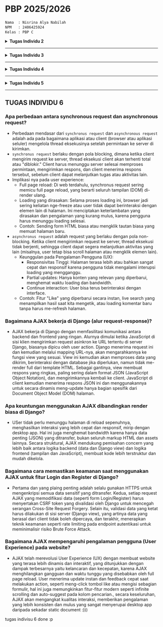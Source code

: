 # PBP 2025/2026

```
Nama  : Nisrina Alya Nabilah
NPM   : 2406425924
Kelas : PBP C
```
<details>
<summary><b>Tugas Individu 2</b></summary>

## TUGAS INDIVIDU 2

Tautan menuju aplikasi PWS yang sudah di deploy : https://nisrina-alya-xoccerverse.pbp.cs.ui.ac.id/
Tautan menuju github : https://github.com/alyaanaazz/xoccer-verse

### 1. Menjelaskan bagaimana mengimplementasikan **checklist secara step-by-step**
- Saya memulai proyek ini dengan membuat folder terlebih dahulu melalu terminal / command prompt kemudian menginisiasi direktori yang buat ke repository kosong dengan command:
    ```
    C:\Users\nisri>D:
    D:\>cd "FASILKOM UI"
    D:\FASILKOM UI>mkdir xoccer-verse
    D:\FASILKOM UI>cd xoccer-verse
    D:\FASILKOM UI\xoccer-verse> git init\
    ```

- Setelah membuat direktori baru, saya mengaktifkan Virtual Environment (env) untuk mengisolasi package serta dependencies dari aplikasi agar tidak bertabrakan dengan versi lain yang ada pada device saya dengan command:
    ```
    env\Scripts\activate
    ```

- Setelah mengaktifkan environment, di dalam direktori `xoccer-verse` saya membuat file `requirements.txt` dan menambahkan beberapa dependencies yang dipisahkan di masing-masing line. kemudian saya melakukan instalasi terhadap dependencies yang ada di berkas `requirements.txt` dengan command:
    ```
    pip install -r requirements.txt
    ```

- Setelahnya, saya membuat proyek django untuk project saya yang bernama `xoccer_verse` dengan command:
    ```
    django-admin startproject xoccer_verse .
    ```

Setelah membuat proyek Django dengan command tersebut, Django akan membuat struktur direktori dengan folder utama `xoccer_verse` berisi file `settings.py`, `urls.py`, dan lain-lain, serta file `manage.py` di luar folder tersebut.

- Selanjutnya, saya perlu memisahkan fitur ke dalam modul, karena itu, saya membuat apo bernama `main` dengan command:
    ```
    python manage.py startapp main
    ```
setelah itu, folder baru bernama `main` terbentuk dengan struktur `models.py`, `views.py`, `tests.py`, dan `apps.py`.

- Selanjutnya, supaya app `main` dapat dikenali oleh project, saya menambahkan `main` pada variable `INSTALLED_APPS` di file `xoccer_verse/settings.py`:
    ```
    INSTALLED_APPS = [
        ...,
        'main',
    ]
    ```

- Pada `main/models.py`, saya membuat model `Item` dengan atribut berikut:
    ``` 
    class Item(models.Model):
        name = models.CharField(max_length=100)
        price = models.IntegerField()
        description = models.TextField()
        thumbnail = models.URLField(blank=True, null=True)
        category = models.CharField(max_length=20, choices=CATEGORY_CHOICES, default='update')
        is_featured = models.BooleanField(default=False)
        stock = models.IntegerField()
        brand = models.TextField()
        rating = models.FloatField(default=0.0)

        def __str__(self):
            return self.name
    ```
model ini merepresentasikan barang yang dijual di app saya.

- Melakukan migrasi database supaya struktur database sesuai dengan model yang sudah dibuat dengan command:
    ```
    python manage.py makemigrations
    python manage.py migrate
    ```

- Menambahkan URL routing, dengan membuat file `urls.py` di direktori `main` untuk mapping views nya dengan melakukan:
    ```
    from django.contrib import admin
    from django.urls import path
    from django.urls import path, include

    urlpatterns = [
        path('admin/', admin.site.urls),
        path('', include('main.urls')),
    ]
    ```

- Untuk melakukan test sementara untuk memastikan apakah app nya works, saya menjalankan 
    ```
    python manage.py runserver
    ```

- selanjutnya, setelah memastikan app saya berjalan lancar, saya membuat file `.gitignore` dan mulai menginisialisasikan ke `Github` supaya file file confidential (seperti env, etc.) tidak ikut ter-push di github saya, lalu melakukan inisialisasi repository ke Github.

- setelah itu, berpedoman dari tutorial 1, saya mengimplemntasikan template dasar dengan membuat direktori templates yang berada di dalam direktori main.

- setelahnya, saya membuat dan mengisi berkas `main.html` sesuai dengan instruksi di dokumen Tugas 2 yang berisi nama apps, serta data diri saya yang meliputi nama, npm, dan kelas PBP saya.

- Selanjutnya saya menambahkan konfigurasi untuk `memulai deployment ke PWS`.

- setelah berhasil melalui proses deployment di PWS, situs web saya untuk Tugas 2 ini sudah siap dikumpulkan melalui tautan berikut : https://nisrina-alya-xoccerverse.pbp.cs.ui.ac.id/

- Hampir lupa bikin unit test :p, jadi saya melanjutkan bikin Unit Testing untuk menguji halaman utama, menguji jika client mengakses url yang tidak ada maka Django akan mengeluarkan kode `404 (Not Found)`, menguji pembuatan objek item baru dengan atribut tertentu, menguji nilai default dari model Item, menguji fungsionalitas method `increment_views()`, serta menguji properti `is_hot_sale()` dengan 21 views dianggap hot sale.

### 2. Bagan yang berisi request client ke web aplikasi berbasis Django beserta responnya dan penjelasan kaitan antara urls.py, views.py, models.py, dan berkas html
![Bagan](readme_images/image.png)
[Link : https://www.canva.com/design/DAGyAFXXlsM/lKLV6CJ1YqI_PCwj1RIv4Q/edit?utm_content=DAGyAFXXlsM&utm_campaign=designshare&utm_medium=link2&utm_source=sharebutton]
- Setiap request yang masuk akan diproses oleh urls.py dan akan diteruskan ke `views.py` yang sesuai. Jika request berhubungan dengan data, maka `views.py` akan melakukan query ke `models.py` dan `database`. Hasil query akan dikembalikan lagi ke views.py. Setelah itu, hasil yang sudah diperoleh akan dikembalikan lagi ke client dalam bentuk `HTML` sebagai response.

### 3. Peran settings.py dalam proyek Django
[Referensi Jawaban Nomor 3: https://www.colabcodes.com/post/a-complete-guide-to-settings-py-in-django-configuration-for-your-python-web-project]

- berkas `settings.py` di dalam proyek Django bukan hanya configuration file biasa, namun, `settings.py` memiliki peran yang sangat penting untuk proyek Django, beberapa alasannya adalah:
    - Mengontrol Database Configuration, seperti Database engine(e.g MySQL, SQLite, etc.), detail connection seperti user, password, host, dan port yang dalam kasus pbp, para mahasiswa PBP mendapat akses detail connection dari credential yang diterima dari ITF FASILKOM UI, `settings.py` juga mengatur configurations lebih lanjut lainnya.
    - Mengatur `Installed Applications` dan `Middleware`, yang dapat di lihat pada `INSTALLED_APPS` list di `settings.py` di proyek Django dimana Django atau pihak ketiga berperan aktif di proyek Django saat ini.
    - Menyimpan data sensitif keamanan, yang dimana Django akan memerlukan `SECRET_KEY` yang merupakan string penting yang digunakan untuk pengamanan cryptography terhadap keamanan proyek
    - Mengatur behavior proyek di environment yang berbeda dengan beberapa configurations yang berbeda misal DEBUG, etc.

### 4. Cara kerja migrasi database di Django
[Referensi jawaban nomor 4: Django Documentations (https://docs.djangoproject.com/id/5.2//topics/migrations/)]

- Setelah saya melakukan perubahan pada model, misalnya menambahkan atau menghapus model lama, saya akan menjalankan perintah berikut untuk membuat migrasi:
    ```python manage.py makemigrations```
Contoh output:
    ```
    Migrations for 'main':
    main\migrations\0001_initial.py
        + Create model Products
    ```
Pada tahap ini, Django akan memindai model saya, kemudian membandingkan dengan versi yang tersimpan pada berkas migrasi sebelumnya, lalu membuat berkas migrasi baru. Hal yang harus dipastikan ketika membuat migrasi adalah selalu membaca hasil outputnya untuk memastikan perubahan yang terdeteksi sesuai dengan yang diharapkan. Setelah file migrasi berhasil dibuat, jalankan perintah berikut untuk menerapkan migrasi ke database:
    ```
    python manage.py migrate
    ```

Contoh keluaran:
    ```
    Operations to perform:
    Apply all migrations: admin, auth, contenttypes, main, sessions
    Running migrations:
    Applying main.0001_initial... OK
    ```

Jika migrasi sudah diterapkan dengan baik, commit perubahan model dan berkas migrasi tersebut ke dalam sistem kontrol (github atau pws) dalam satu commit. Dengan begitu, jika ada developer lain (atau server production) yang menarik code tersebut akan langsung mendapatkan model yang telah diperbarui beserta migrasinya.

### 5. Pendapat pribadi terkait alasan framework Django yang dijadikan permulaan pembelajaran pengembangan perangkat lunak dari semua framework yang ada
- Menurut saya, Django dijadikan permulaan dalam pembelajaran pengembangan perangkat lunak karena framework ini lengkap (batteries included) dan terstruktur, sehingga mahasiswa bisa langsung fokus mempelajari konsep inti seperti arsitektur MVT, manajemen database dengan ORM, serta best practice dalam pemisahan logika bisnis, data, dan tampilan tanpa harus repot dengan mengintegrasikan banyak library. Django juga menyediakan fitur keamanan bawaan, dokumentasi yang sangat lengkap, serta komunitas yang besar sehingga memudahkan pemula seperti mahasiswa yang baru memulai journey nya di dunia pengembangan perangkat lunak untuk mencari referensi dan solusi. Selain itu, dengan Django mahasiswa dapat membangun framework web end-to-end mulai dari model, backend, hingga interface sederhana, menjadikannya sarana belajar yang relevan di industri karena banyak digunakan untuk aplikasi berskala besar yang membutuhkan keamanan, kecepatan pengembangan, dan skalabilitas.

### 6. Feedback umtuk asisten dosen tutorial 1 yang sudah saya kerjakan sebelumnya.
- Thank you so much buat Kak Farrell yang selalu ngecek update-an tutorial dari asdosannya walaupun online😭 Dan untuk Tugas 2 ini, shout out juga buat Kak Farrell, karena fast-respond dan sabar banget jawabin nya. Big thanks dan respeecttt kaakk, semoga sehat selalu.
</details>

---

<details>
<summary><b>Tugas Individu 3</b></summary>

## TUGAS INDIVIDU 3

### 1. Mengapa kita memerlukan data delivery dalam pengimplementasian sebuah platform?
- Data delivery diperlukan dalam mengimplementasikan sebuah platform karena data delivery memungkinkan developer untuk mengirim data dari server ke client dengan cepat dan efisien. Data delivery juga digunakna ketika kita perlu mengirimkan data dalam berbagai format seperti XML, JSON, dan format data lainnya. Data delivery juga membuat aplikasi web menjadi lebih responsif dan interaktif, karena data dapat diambil dan ditampilkan secara real-time.
Data delivery juga memungkinkan developer untuk mengirim data ke berbagai perangkat seperti desktop, mobile, dan tablet. Dengan menggunakan data delivery, developer nya bisa membuat aplikasi web yang responsif dan dapat diakses dari berbagai perangkat. Selain itu, dengan menggunakan data delivery, developers dapat membuat aplikasi web yang scalable dan dapat diakses dari berbagai lokasi.

### 2. Pendapat pribadi mengenai yang lebih baik antara XML dan JSON? Mengapa JSON lebih populer dibandingkan XML?
[Referensi jawaban nomor 2: 
"https://www.domainesia.com/berita/perbedaan-json-dan-xml/", 
"https://www.mamika.id/remaja-pendidikan/json-dan-xml-format-data-umum-mana-yang-lebih-unggul-36099"]

Menurut saya, JSON <b>lebih baik</b> daripada XML, karena beberapa alasan yaitu:
- JSON memiliki sintaks yang lebih sederhana dan ringkas dibandingkan XML. Bentuknya mudah dibaca dan ditulis manusia namun juga mudah untuk diparsing oleh mesin, hal ini membuat JSON menjadi format yang efisien untuk transfer data.
- Ukuran file JSON cenderung lebih kecil daripada XML, sehingga dapat mempercepat proses transfer data.
- JSON lebih flexible dalam menangani beberapa jenis data, mulai dari string, integer, boolean, hingga array dan object.
- Banyak teknologi modern dan API web mendukung JSON secara native. Hal ini membuatnya menjadi pilihan yang lebih mudah untuk diintegrasikan dalam berbagai platform dan bahasa pemrograman. Salah satunya, JSON sudah secara alami terintegrasi dengan JavaScript, sehingga menjadikannya pilihan yang sangat baik untuk pengembangan web.


### 3. Fungsi dari method is_valid() pada form Django dan mengapa kita membutuhkan method tersebut?
- Method `is_valid()` pada form Django adalah fungsi yang digunakan untuk melakukan validasi data yang dikirimkan pengguna melalui form. Fungsi ini memeriksa apakah data yang masuk sesuai dengan kriteria yang telah ditentukan dalam definisi form, seperti tipe data, lalu apakah field tersebut wajib diisi atau tidak (required fields), dan batasan - batasan lain yang kita (developer) tetapkan dalam validasi. `is_valid()` sangat penting karena ia memastikan bahwa data yang masuk ke dalam sistem aman dan dapat diproses tanpa menimbulkan error.

### 4. Mengapa kita membutuhkan csrf_token saat membuat form di Django? Apa yang dapat terjadi jika kita tidak menambahkan csrf_token pada form Django? Bagaimana hal tersebut dapat dimanfaatkan oleh penyerang?
- Kita membutuhkan csrf_token saat membuat form di Django untuk mencegah serangan `Cross-Site Request Forgery (CSRF)`, di mana penyerang bisa memanipulasi pengguna yang sah untuk melakukan aksi tidak diinginkan di aplikasi web saat pengguna tersebut masih terautentikasi. Jika `csrf_token` tidak ditambahkan pada form Django, aplikasi menjadi rentan terhadap serangan tersebut. Penyerang dapat membuat permintaan berbahaya, seperti mengubah kata sandi atau mengirim email palsu, yang tampak berasal dari pengguna yang sah, karena aplikasi kita tidak dapat memverifikasi bahwa permintaan tersebut benar-benar berasal dari pengguna tersebut.

### 5. Bagaimana cara kamu mengimplementasikan checklist di atas secara step-by-step (bukan hanya sekadar mengikuti tutorial).
- ... melanjutkan dari `Tugas Individu 2`
- membuat skeleton yang berfungsi sebagai kerangka views dari situs web nantinya, dengan cara:
    - Membuat direktori `templates` pada root folder dan membuat file html baru bernama `base.html` yang nantinya akan di extend oleh template turunan, sehingga tinggal mengganti template tags sesuai kebutuhan di templates turunannya.
    - Menambahkan `base.html` ke `xoccer_verse/settings.py` di variable `TEMPLATES` supaya `base.html` teridentifikasi sebagai file template.
    - Pada direktori `main`, saya membuat file baru bernama `forms.py` untuk membuat stuktur form yang dapat menerima data product terbaru dengan:
        ```
        from django.forms import ModelForm
        from main.models import Product

        class ProductForm(ModelForm):
            class Meta:
                model = Product
                fields = ["name", "price", "category", "thumbnail", "is_featured", "stock", "brand", "rating"]
        ```
    - Menambahkan import pada `main/views.py` juga meng-update beberapa function yaitu:
        ```
        ...
        from main.forms import ProductForm
        from main.models import Product

        def show_main(request):
            context = {
                ...
                'product_list' : product_list
            }

        def create_product(request):
            ...

        def show_product(request, id):
            ...
        ```
    - Meng-import function function dan menambahkan path URL yang sudah dibuat di `main/vews.py` ke dalam variable `urlpatterns`:
        ```
            ...
            from main.views import show_main, create_product, show_product, show_xml, show_json, show_xml_by_id, show_json_by_id

            ...

            urlpatterns = [
                ...
                path('create-product/', create_product, name='create_product'),
                path('product/<str:id>/', show_product, name='show_product'),
                path('xml/', show_xml, name='show_xml'),
                path('json/', show_json, name='show_json'),
                path('xml/<str:product_id>/', show_xml_by_id, name='show_xml_by_id'),
                path('json/<str:product_id>/', show_json_by_id, name='show_json_by_id'),
            ]
        ```
    - Menambahkan button `+ Add` yang akan rediret ke halaman form:
        ```
            {% if not news_list %}
            <p>Belum ada data berita pada football news.</p>
            {% else %}

            {% for news in news_list %}
            <div>
            <h2><a href="{% url 'main:show_news' news.id %}">{{ news.title }}</a></h2>

            <p><b>{{ news.get_category_display }}</b>{% if news.is_featured %} | 
                <b>Featured</b>{% endif %}{% if news.is_news_hot %} | 
                <b>Hot</b>{% endif %} | <i>{{ news.created_at|date:"d M Y H:i" }}</i> 
                | Views: {{ news.news_views }}</p>

            {% if news.thumbnail %}
            <img src="{{ news.thumbnail }}" alt="thumbnail" width="150" height="100">
            <br />
            {% endif %}

            <p>{{ news.content|truncatewords:25 }}...</p>

            <p><a href="{% url 'main:show_news' news.id %}"><button>Read More</button></a></p>
            </div>

            <hr>
            {% endfor %}

            {% endif %}
        ```
    - Membuat dua berkas HTML baru pada direktori `main/templates` untuk halaman form input dan detail produk.
        1. `create_product.html` : yang berisi `{% csrf_token %}` yg merupakan token yang berfungsi sebagai security dan juga `{{ form.as_table }}` yg merupakan template tag yang digunakan untuk menampilkan fields form yang sudah dibuat pada forms.py sebagai table. ada insight dari temen (Raida, PBP C, makasih raida) kalo harga nya harus di validasi :p, jadi saya menambahkan code berikut di `templates/create_product.html` untuk mem-validasi harga yang diinput bukan negative number:
            ```
            <script>
            const priceInput = document.getElementById('id_price');

            if (priceInput) {
                priceInput.addEventListener('input', function() {
                if (this.value < 0) {
                    this.setCustomValidity('Harga produk tidak boleh negatif.');
                } else {
                    this.setCustomValidity('');
                }
                });
            }
            </script>
            ```
        - jika user menginput negative numbers, forms akan otomatis mengeluarkan info seperti ini:
        ![alt text](readme_images/image-1.png)

        2. `product_detail.html` : Mengeluarkan tampilan ketika client memencet button `Detail`. 
    
    - Menambahkan URL deployment PWS ke `CSRF_TRUSTED_ORIGINS` di `settings.py`
        ```
        ...
        ALLOWED_HOSTS [...]

        CSRF_TRUSTED_ORIGINS = [
            "https://nisrina-alya-xoccerverse.pbp.cs.ui.ac.id/"
        ]
        ```

    - Mengembalikan data dalam bentuk `XML` menggunakan `HttpsResponse` dan `Serializers` juga dalam bentuk `JSON` dengan menambahkan `return function` dengan function:
        ```
        def show_xml(request):
            ...

        def show_json(request):
            ...
        ```

    - Mengembalikan Data berdasarkan ID dalam bentuk XML dan JSON dengan  function:
        ```
        def show_xml_by_id(request, product_id):
            ...
            
        def show_json_by_id(request, product_id):
            ...
        ```
    
    - Test `Request` dan `Response` melalui `Postman` (hasil dari `Postman` dilampirkan di akhir)

### 6.  Apakah ada feedback untuk asdos di tutorial 2 yang sudah kalian kerjakan?
Aman kak, makasih banyak 🙏🙏

## Hasil akses URL pada Postman
1. Hasil akses URL XML `(http://127.0.0.1:8000/xml)` pada postman:
![xml](readme_images/xml.jpg)

2. Hasil akses URL JSON `(http://127.0.0.1:8000/json)` pada postman:
![json](readme_images/json.jpg)

3. Hasil akses URL XML by ID `(http://127.0.0.1:8000/xml/[product_id])` pada postman:
![xml_id](readme_images/xml_id.jpg)

4. Hasil akses URL JSON by ID`(http://127.0.0.1:8000/json/[product_id])` pada postman:
![json_id](readme_images/json_id.jpg)

</details>

---

<details>
<summary><b>Tugas Individu 4</b></summary>
## TUGAS INDIVIDU 4

### 1. Apa itu Django AuthenticationForm? Jelaskan juga kelebihan dan kekurangannya?
[Referensi jawaban nomor 1 : Geeks for Geeks (https://www.geeksforgeeks.org/python/user-authentication-system-using-django/), 
Django Documentation (AuthenticationForm https://docs.djangoproject.com/en/stable/topics/auth/default/#django.contrib.auth.forms.AuthenticationForm)]

- `AuthenticationForm` adalah sebuah form bawaan dalam framework `Django` yang dirancang khusus untuk menangani proses user authentication, yaitu proses login. Form ini secara otomatis memeriksa validasi kredensial (`username` dan `password`) yang dimasukkan oleh pengguna. Ketika pengguna mengirimkan data melalui form ini, `AuthenticationForm` akan memeriksa apakah username tersebut ada di database dan apakah password yang diberikan cocok dengan pengguna tersebut. Jika valid, form ini akan mengembalikan user object yang telah diautentikasi.
- Kelebihan `Django AuthenticationForm`:
    - sudah dilengkapi dengan berbagai fitur keamanan standar yang sangat penting. ini termasuk perlindungan terhadap serangan CSRF dan validasi data yang aman untuk mencegah injection
    - karena sudah disediakan oleh Django, penggunaannya menjadi lebih mudah, hanya perlu meng-import dari `django.contrib.auth.forms` dan menambahkannya ke `template` dan `view`.
    - jika pengguna salah memasukkan username atau password, form ini secara `otomatis` akan menghasilkan pesan kesalahan yang jelas, seperti `"Please enter a correct username and password."` sehingga tidak perlu membuat logika untuk menangani setiap kemugkinan kesalahan secara manual.
- Kekurangan `Django AuthenticationForm`:
    - Secara bawaan, `AuthenticationForm` dirancang untuk autentikasi menggunakan `username`. Jika Anda ingin pengguna bisa login menggunakan alamat email sebagai pengganti username, Anda perlu membuat form kustom sendiri 
    - Secara default, form ini menghasilkan field username dan password, sehingga jika ingin mengubah label, menambahkan placeholder, atau menerapkan kelas CSS tertentu langsung dari form, prosesnya bisa sedikit lebih rumit daripada membuat form dari nol.

### 2.  Apa perbedaan antara autentikasi dan otorisasi? Bagaiamana Django mengimplementasikan kedua konsep tersebut?
- Mengutip dari `Geeks for Geeks`, `Autentikasi atau Authentication` adalah proses verifikasi identitas pengguna atau sistem untuk memastikan mereka memang benar-benar orang yang di klaim nya. Sedangkan `Otorisasi atau Authorization` adalah proses menentukan dan memberikan hak akses kepada pengguna atau sistem yang di autentikasi. Singkatnya, autentikasi adalah proses untuk memastikan `siapa user?` sedangkan otorisasi adalah proses untuk menentukan `hak akses` dari user yang telah di autentikasi. 

- Django mengimplementasikan kedua konsep tersebut:
[Referensi: Hadi Soufan on Medium (https://medium.com/munchy-bytes/django-authentication-vs-authorization-understanding-the-difference-for-user-creation-b2ac8e294864)]
    - Ketika pengguna login, hal yang pertama terjadi adalah proses `authentication`. Ini melibatkan verifikasi identitas pengguna dengan mencocokkan username dan password yang mereka masukkan dengan yang tersimpan di database. Jika cocok, pengguna akan dianggap "authenticated" dan session akan dibuatkan untuk mereka, yang berfungsi sebagai tanda bahwa pengguna telah terverifikasi. Setelah pengguna "authenticated", sistem kemudian melakukan `authorization` untuk menentukan halaman atau fungsi apa saja yang bisa diakses oleh pengguna tersebut berdasarkan perannya atau level hak akses yang dimilikinya. Authentication di Django diimplementasikan melalui modul bawaan yang disebut `django.contrib.auth`. Modul ini menyediakan segala yang dibutuhkan untuk mengelola proses otentikasi, seperti User Model yang akan menyimpan informasi pengguna seperti username, password (yang dienkripsi), email, serta informasi lainnya, lalu modul ini juga menyediakan fungsi-fungsi bawaan lainnya seperti `authenticate()` dan `login()`.

### 3.  Apa saja kelebihan dan kekurangan session dan cookies dalam konteks menyimpan state di aplikasi web?
[Referensi : Geeks for Geeks (https://www.geeksforgeeks.org/javascript/difference-between-session-and-cookies/)]
- Kelebihan utama `session` adalah keamanan yang lebih tinggi karena data disimpan di sisi server, sehingga informasi sensitif seperti ID user tidak terekspos langsung ke client. Session juga mampu menampung data yang jauh lebih besar dibandingkan cookies. Namun, kekurangannya adalah membebani server karena membutuhkan sumber daya penyimpanan untuk setiap pengguna aktif, dan data sesi akan hilang saat browser ditutup (kecuali dikonfigurasi khusus). Sebaliknya, `cookies` memiliki kelebihan dalam persistensi, di mana data dapat disimpan di browser pengguna untuk jangka waktu yang lama, bahkan setelah browser ditutup, dan tidak membebani server. Akan tetapi, kelemahan mendasarnya adalah keamanan yang lebih rendah karena data disimpan di sisi client, membuat cokies rentan terhadap manipulasi atau pencurian (XSS), serta memiliki kapasitas penyimpanan yang sangat terbatas (sekitar 4KB).

### 4. Apakah penggunaan cookies aman secara default dalam pengembangan web, atau apakah ada risiko potensial yang harus diwaspadai? Bagaimana Django menangani hal tersebut?
- Tidak, penggunaan cookies tidak aman secara default dalam pengembangan web. Ada beberapa risiko keamanan potensial yang signifikan yang harus diwaspadai oleh developer. Django, sebagai kerangka kerja web yang matang, menyediakan beberapa mekanisme bawaan untuk mengurangi risiko-risiko ini secara efektif.
- Risiko keamanan cookies : Cookies disimpan di browser pengguna (sisi klien), yang membuatnya rentan terhadap berbagai serangan jika tidak dikelola dengan benar. Sumber : docs.djangoproject.com/en/stable/topics/security/, https://owasp.org/www-community/attacks/xss/, https://owasp.org/www-community/attacks/xss/
    - `Cross-Site Scripting (XSS)`: Penyerang dapat menyuntikkan skrip berbahaya ke situs web yang kemudian dieksekusi di browser pengguna. Skrip ini dapat mencuri data cookie, termasuk session ID, yang memungkinkan penyerang untuk membajak sesi pengguna dan meniru identitas mereka. 🦹‍♂️
    - `CSRF`: Serangan ini memaksa pengguna yang sudah terautentikasi untuk melakukan tindakan yang tidak diinginkan di aplikasi web. Misalnya, seorang penyerang dapat membuat halaman web palsu yang berisi permintaan tersembunyi untuk mentransfer dana dari akun bank korban, dan jika korban mengunjungi halaman tersebut saat sedang login ke banknya, permintaan itu akan dieksekusi menggunakan cookie sesi korban.
    - `Session Hijacking (Pembajakan Sesi)`: Jika cookies ditransmisikan melalui koneksi HTTP yang tidak terenkripsi, penyerang dapat mengendus (sniffing) lalu lintas jaringan, mencuri cookie sesi, dan mendapatkan akses tidak sah ke akun pengguna. 
- Django menerapkan prinsip "aman secara default" dengan menyediakan beberapa lapisan perlindungan terhadap ancaman terkait cookies
    - Perlindungan CSRF: Django memiliki perlindungan CSRF yang diaktifkan secara default. Mekanisme ini bekerja dengan menempatkan token rahasia dan unik di setiap formulir POST. Ketika formulir dikirim, Django memverifikasi bahwa token yang dikirim kembali oleh client cocok dengan yang diharapkan. Ini mencegah penyerang melakukan permintaan palsu atas nama pengguna, karena mereka tidak akan memiliki akses ke token CSRF yang benar.
    - Atribut Cookie yang Aman: Django memungkinkan pengembang untuk dengan mudah mengatur atribut keamanan pada cookies melalui settings file (`settings.py`):
        - SESSION_COOKIE_SECURE = True: Pengaturan ini memastikan bahwa cookie sesi hanya dikirim melalui koneksi HTTPS yang aman dan terenkripsi, mencegah session hijacking melalui penyadapan jaringan.

        - SESSION_COOKIE_HTTPONLY = True: Ini adalah pengaturan default. Atribut HttpOnly mencegah cookie diakses oleh JavaScript di sisi klien. Ini adalah pertahanan yang sangat efektif terhadap serangan XSS yang bertujuan mencuri cookie sesi.
    - Session Framework yang Aman: Session framework Django menyimpan data sesi di sisi server (misalnya, dalam basis data) dan hanya menempatkan session ID acak di dalam cookie klien. Dengan demikian, data sensitif pengguna tidak pernah disimpan langsung di browser.

### 5. Jelaskan bagaimana cara kamu mengimplementasikan checklist di atas secara step-by-step (bukan hanya sekadar mengikuti tutorial).
- first thing first, seperti biasa nyalain environment dulu
- buka `main/views.py` kemudian menambahkan import `UserCreationForm` dan `messages` untuk mengimpor formulir bawaan yang memudahkan pembuatan formulir pendaftaran pengguna dalam aplikasi web
- menambahkan fungsi `register` ke dalam views.py yang perfungsi untuk menghasilkan form registrasi secara otomatis dan menghasilkan akun pengguna ketika data di submit dari form.
- membuat berkas HTML baru dengan nama `register.html` dalam direktori `main/templates` kemudian diisi dengan template yang sebelumnya digunakan dalam tutorial 3.
- mengimpor fungsi register tadi yang dibuat di views tadi ke `main/urls.py`:
    ```
    from main.views import register

    urlpatterns = [
        ...
        path('register/', register, name='register'),
    ]
    ```
- selanjutnya hal yang harus dilakukan adalah membuat fungsi `Login` dengan kembali membuka file `main/views.py` kemudian menambahkan import `authenticate`, `login`, dan `AuthenticationForm` pada bagian paling atas yang meruoakan fungsi bawaan Django yang dapat digunakan untuk melakukan authentication dan login (jika autentikasinya berhasil)
- menambahkan fungsi `login_user` ke dalam `views.py`, yang dimana fungsi ini berfungsi untuk mengautentikasi pengguna yang ingin login
- membuat HTML baru dengan nama `login.html` pada direktori `main/templates` untuk mengatur template tampilan dari login page.
- menambahkan import fungsi `login_user` yang sudah pernah dibuat sebelumnya, juga kemudian menambahkan path url ke dalam `urlpatterns` untuk mengakses fungsi yang sudah diimport tadi
    ```
    from main.views import login_user

    urlpatterns = [ 
        ...
        path('login/', login_user, name='login'),
    ]
    ```
- selanjutnya, kita harus membuat fungsi `logout`, dengan kembali membuka `main/views.py` menambahkan import `logout` untuk logout pada bagian paling atas dan menambahkan fungsi `logout_user` 
    ```
    from django.contrib.auth import authenticate, login, logout

    def logout_user(request):
        logout(request)
        return redirect('main:login')
    ```
- membuka file `main.html` yang ada pada direktori main/templates dan menambahkan potongan kode berikut untuk membuat button logout
    ```
    ...
    <a href="{% url 'main:logout' %}">
        <button>Logout</button>
    </a>
    ...
    ```
- membuka `urls.py` yang ada pada direktori main dan mengimport fungsi yang sudah dibuat sebelumnya dan menambahkan fungsi yang sudah dibuat ke `urlpatterns`
    ```
    urlpatterns = [
        ...
        path('logout/', logout_user, name='logout'),
    ]
    ```
- selanjutnya, kita perlu merestriksi akses halaman `main` dan `news detail` agar yang dapat mengakses halaman tersebut hanya user yang authenticated dengan menambhakn decorators `@login_required(login_url='/login')` di fungsi `show_main` dan fungsi `show_news`
    '''
    from django.contrib.auth.decorators import login_required
    ...
    @login_required(login_url='/login')
    def show_main(request):
    ...
    @login_required(login_url='/login')
    def show_news(request):
    ...
    '''
- selanjutnya kita perlu mengatur penggunaan data dari cookies, dengan membuka kembali views.py di subdirektori main, kemudian menambahkan import `HttpResponseRedirect`, `reverse`, dan `datetime` pada bagian paling atas.
    ```
    import datetime
    from django.http import HttpResponseRedirect
    from django.urls import reverse
    ```
- ubah bagian kode di fungsi login_user untuk menyimpan cookie baru bernana last_login yang berisi timestamp terakhir kali pengguna melakukan login dengan mengganti kode di blok if form_is_valid yang kemudian diperbarui dengan menambahkan `response.set_cookie('last_login', str(datetime.datetime.now()))`
- pada fungsi `show_main`, kita perlu menambahkan `'last_login': request.COOKIES['last_login']` ke dalam variabel `context`. 
- mengubah fungsi `logout_user` untuk menghapus cookie `last_login` setelah melakukan logout.
    ```
    def logout_user(request):
        logout(request)
        response = HttpResponseRedirect(reverse('main:login'))
        response.delete_cookie('last_login')
        return response
    ```
- Buka berkas `main.html` di direktori `main/templates` dan tambahkan potongan kode berikut setelah tombol logout untuk menampilkan data waktu terakhir pengguna login.
    ```
    ...
    <h5>Sesi terakhir login: {{ last_login }}</h5>
    ...
    ```
- Selanjutnya, kita akan menghubunbkan setiap objek `Product` dengan pengguna yang membuatnya, sehingga dengan begitu, setiap pengguna yang sedang login hanya dapat melihat product yang ia buat sendiri, dengan membuka file `models.py` pada subdirektori `main`, kemudian menambahkan baris berikut di bagian import (bersama dengan import lain yang sudah ada) kemudian melakukan migrasi:
    ```
    ...
    from django.contrib.auth.models import User

    class News(models.Model):
        user = models.ForeignKey(User, on_delete=models.CASCADE, null=True) # tambahkan ini
    ...
    ```
- Selanjtnya, kita perlu membuka kembali `views.py` yang ada pada subdirektori `main`, dan ubah potongan kode pada fungsi `create_product` menjadi sebagai berikut:
    ```
    def create_product(request):
        form = ProductForm(request.POST or None)

        if form.is_valid() and request.method == 'POST':
            product_entry = form.save(commit = False)
            product_entry.user = request.user
            product_entry.save()
            return redirect('main:show_main')

        context = {
            'form': form
        }

        return render(request, "create_product.html", context)
    ```
- kemudian, kita perlu memodifikasi show_main sehingga akhirnya menjadi seperti berikut:
    ```
    @login_required(login_url='/login')
    def show_main(request):
        filter_type = request.GET.get("filter", "all")  # default 'all'

        if filter_type == "all":
            product_list = Product.objects.all()
        else:
            product_list = Product.objects.filter(user=request.user)

        context = {
            'npm' : '2406425924',
            'name': request.user.username,
            'class': 'PBP C',
            'product_list' : product_list,
            'last_login': request.COOKIES.get('last_login', 'Never')
        }

        return render(request, "main.html", context)
    ```
- kemudian, kita perlu menambahkan button filter `My` dan `All` pada halaman `main.html`
- kemudian, kita akan menampilkan nama `author` di `product_detail.html`
- last, coba functional test pake selenium... result:
    ```
    (env) D:\FASILKOM UI\xoccer-verse>python manage.py test main.tests.XoccerVerseFunctionalTest 
    Found 6 test(s).
    Creating test database for alias 'default'...
    System check identified no issues (0 silenced).

    DevTools listening on ws://127.0.0.1:19578/devtools/browser/1afc87e9-1384-479a-936d-8c776627bf2a
    ......
    ----------------------------------------------------------------------
    Ran 6 tests in 28.134s

    OK
    Destroying test database for alias 'default'...
    ```
- Tugas Individu 4 DONEE YAY!!
</details>

---

<details>
<summary><b>Tugas Individu 5</b></summary>

## TUGAS INDIVIDU 5

###  Jika terdapat beberapa CSS selector untuk suatu elemen HTML, jelaskan urutan prioritas pengambilan CSS selector tersebut!
Referensi: PPT PBP 2025/2026, http://w3schools.com/css/css_specificity.asp
- Selector `Inline Styles` (ex: `<h1 style="color: pink;">`) memiliki tingkat prioritas tertinggi, selector ini akan meng-override selector lainnya.
- `Id Selector`, (ex: `#navbar`) slector yang menargetkan elemen berdasarkan attribute id-nya, yang dimana masing maisng ID nya unik, hanya boleh ada satu nama ID yang sam adalam satu page HTML.
- `Class, Attribute, dan Pseudo-class Selectors`. Kelompok ini memiliki tingkat specificity yang sama, yang meliputi:
    - Class selectors, (`.nama-class`): Menargetkan elemen dengan atribut class tertentu.
    - Attribute selectors, (`[type="text"]`): Menargetkan elemen berdasarkan atribut dan nilainya.
    - Pseudo-class selectors (`:hover, :focus`): Menargetkan elemen dalam keadaan tertentu.
- `Universal selector and :where()` (ex: `*, where()`), dimana universal selector dan :where() tidak berada dalam urutan prioritas.

### Mengapa responsive design menjadi konsep yang penting dalam pengembangan aplikasi web? Berikan contoh aplikasi yang sudah dan belum menerapkan responsive design, serta jelaskan mengapa!
- Responsive design menjadi sangat penting dalam pengembangan web karena memastikan sebuah situs atau aplikasi web dapat memberikan user experiments yang optimal di berbagai macam device (desktop, handphone, etc.)
- contoh aplikasi yang sudah menerapkan responsive design: `tiket.com`
    - tiket.com menampilkan layout yang responsif di setiap device, mislanya sebagai berikut:
        - Tampilan desktop: Menampilkan layout multi kolom, dimana menu navigasi lengkap di bagian atas di samping search bar. Hal ini memaksimalkan penggunaan ruang pada layar yang lebih lebar dibanding device lainnya.
        ![alt text](readme_images/tiket_desktop.png)

        - Tampilan mobile : Tampilan secara otomatis berubah menjadi satu kolom. Menu navigasi disederhanakan menjadi ikon "hamburger" (☰) untuk menghemat ruang. Tombol-tombol seperti "Masuk" atau "Daftar" dibuat lebih besar agar mudah disentuh jari. Ukuran font juga disesuaikan agar nyaman dibaca di layar kecil.
        ![alt text](readme_images/tiket_mobile.png)
        Ketika menu hamburger di klik : ![alt text](readme_images/tiket_mobile_hamburger.png)



### Jelaskan perbedaan antara margin, border, dan padding, serta cara untuk mengimplementasikan ketiga hal tersebut!
- Content: isi dari box (tempat terlihatnya teks dan gambar)
- Padding: mengosongkan area di sekitar konten (transparan)
- Border: garis tepian yang membungkus konten dan padding-nya
- Margin: mengosongkan area di sekitar border (transparan)
Visualisasi : ![alt text](css_box_model.png)

### Jelaskan konsep flex box dan grid layout beserta kegunaannya!
- `Flex box` adalah metode layout untuk mengatur item dalam baris atau kolom, flexbox akan memudahkan perancangan struktur layout responsif yang fleksible, tanpa menggunakan float atau pemosisian yang kompleks.
- `Grid layout` memberikan sistem layout berbasis grid, dengan baris dan kolom. Modul layout grid memungkinkan developer untuk membuat layout web yang kompleks dengan mudah, modul layout grid juga memudahkan dalam merancang struktur tata letak responsif yang sudah didukung di semua modern browsers.
- `Flex box vs. Grid` : Grid layout sebaiknya digunakan pada layout dua dimensi, dengan baris `DAN` kolom, sedangkan Flex box layout sebaiknya digunakan untuk satu dimensi layout, dengan baris `ATAU` kolom.

###  Jelaskan bagaimana cara kamu mengimplementasikan checklist di atas secara step-by-step (bukan hanya sekadar mengikuti tutorial)!
- Mengimplementasikan fungsi untuk menghapus dan mengedit product
    - membuka `views.py` kemudian menambahkan fungsi baru bernama `edit_news` dan `delete_news`.
    - kemudian, kita perlu menambahkan berkas HTML baru bernama edit_news.html untuk memunculkan form edit
    - mengimport fungsi yang sebelumnya dibuat ke direktori main dan tambahkan path utl ke urlpatterns untuk mengakses fungsi yang sudah diimpor
    ```
    from main.views import edit_news, delete_news

    ...
        path('product/<uuid:id>/edit', edit_product, name='edit_product'),
        path('product/<uuid:id>/delete', delete_product, name='delete_product'),
    ...
    ```
    - selanjtnya, kita perlu memunculkan button `edit` dan `delete` di setiap card product di main
    - button edit dan delete sudah muncul di card product deh... :P

-  Kustomisasi halaman login, register, tambah product, edit product, dan detail product semenarik mungkin.
    - tambahkan  `middleware WhiteNoise`, agar django dpaat mengelola file statis secara otomatis dalam mode produksi (`DEBUG=False`) tanpa perlu konfigurasi yang kompleks, sehingga file statis bisa diakses di deployment local karena secara default, apabila `DEBUG=False` maka djangi tidak akan menyediakan akses ke file statis.
    - menambahkan dan memodifikasi file `global.css` pada direktori `/static/css` sesuai dengan style css yang sudah di definisikan sesuai kustomisasi masing-masing.
    - Agar style CSS yang ditambahkan di global.css dapat digunakna dalam template django, file tersebut perlu ditambahkan ke `base.html`.
        ```
        {% load static %}
        <!DOCTYPE html>
        <html lang="en">
        <head>
            <meta charset="UTF-8" />
            <meta name="viewport" content="width=device-width, initial-scale=1.0" />
            {% block meta %} {% endblock meta %}
            <script src="https://cdn.tailwindcss.com"></script>
            <link rel="stylesheet" href="{% static 'css/global.css' %}"/>
        </head>
        <body>
            {% block content %} {% endblock content %}
        </body>
        </html>
        ```
    - Untuk memodifikasi halaman login, ubah berkas `login.html` pada subdirektori `main/templates/` sesuai dengan style & selera masing-masing, seperti: `main\templates\login.html`
    - Untuk memodifikasi halaman register, ubah berkas `register.html` pada subdirektori `main/templates/` sesuai dengan style & selera masing-masing, seperti: `main\templates\register.html`
    - Untuk memodifikasi halaman tambah produk, ubah berkas `create_product.html` pada subdirektori `main/templates/` sesuai dengan style & selera masing-masing, seperti: `main\templates\create_product.html`
    - Untuk memodifikasi halaman edit product, ubah berkas `edit_product.html` pada subdirektori `main/templates/` sesuai dengan style & selera masing-masing, seperti: `main\templates\edit_product.html`
    - Untuk memodifikasi halaman detail product, ubah berkas `product_detail.html` pada subdirektori `main/templates/` sesuai dengan style & selera masing-masing, seperti: `main\templates\product_detail.html`

- Kustomisasi halaman daftar product menjadi lebih menarik dan responsive. Kemudian, perhatikan kondisi berikut:
    -  Jika pada aplikasi belum ada product yang tersimpan, halaman daftar product akan menampilkan gambar dan pesan bahwa belum ada product yang terdaftar.
        - yang pertama, memilih foto / icon yang akan ditampilkan ketika belum ada produk yang ditambahkan ke sistem, masukkan ke static/image dengan nama `no-item.png`
        - setelahnya, `card_product.html` dan `no-item.png` perlu digunakan di template `main.html`, kemudian styling `main.html` ketika tidak ada item yang di tambahkan.

    - Jika sudah ada product yang tersimpan, halaman daftar product akan menampilkan detail setiap product dengan menggunakan card
        -  buat file card_product pada direktoru main/templates lalu tambahkan code html yang emmuat thumbnail, category badge, nama product, harga product, status hot sale, action buttons yang berupa edit dan delete.
        - kemudian, jika product nya masih kosong (belum ada satupun proct), tambahkan satu empty icon.
        - selajutnya modifikasi main.htmlm untuk mengatur header section, filter section, dan products grid.
        - kemudian styling bagian product detail di product_detail.html untuk memberikan style di back navigation, product article, header dari product article nya, thumbanil, full description, dan seller info.

    - Buatlah navigation bar (navbar) untuk fitur-fitur pada aplikasi yang responsive terhadap perbedaan ukuran device, khususnya mobile dan desktop.
        - buat berkas html baru bernama navbar.html, kemudian isi dengan contoh di tutorial, kemudian navar tersebut perlu ditautkan ke dalam amin.html yang berada di dalam main/templates/ dengan menggunakan tags `include`
            ```
            {% extends 'base.html' %}
            {% block content %}
            {% include 'navbar.html' %}
            ...
            {% endblock content%}
            ```
        - setelah membuat navbar dasar, sekarang bisa diberikan styling pada base navbar sebelumnya, styling dibebaskan sesuai preferensi developer.
        - styking navbar yang saya gunakan menggunakan Tailwind CSS dengan posisi fixed di atas halaman, struktur navbar terdiri dari title di kiri, menu navigasi di tengah, dan user section di kanan. pada tampilan mobile, menu navigasi nya akan disembunyikan dan diganti dengan tombol hamburge, javaScript digunakan untuk menampilkan/menyembunyikan mobile menu saat tombol diklik.

- tugas 5 done :p
</details>

---

## TUGAS INDIVIDU 6

### Apa perbedaan antara synchronous request dan asynchronous request?
- Perbedaan mendasar dari `synchronus request` dan `asynchronous request` adalah ada pada bagaimana aplikasi atau client (browser atau aplikasi seluler) mengelola thread eksekusinya setelah permintaan ke server di kirimkan. 
- `synchronus request` berlaku dengan pola blocking, dimana ketika client mengirim request ke server, thread eksekusi client akan terhenti total atau "diblokir." Client harus menunggu server selesai memproses permintaan, mengirimkan respons, dan client menerima respons tersebut, sebelum client dapat melanjutkan tugas atau aktivitas lain.
- Implikasi nya pada user experience:
    - Full page reload: Di web terdahulu, synchronus request sering memicu full page reload, yang berarti seluruh tampilan (DOM) di-render ulang.
    - Loading yang dirasakan: Selama proses loading ini, browser jadi sering keliatan nge-freeze atau user tidak dapat berinteraksi dengan elemen lain di halaman. Ini menciptakan keterlambatan yang dirasakan dan pengalaman yang kurang mulus, karena pengguna harus menunggu loading selesai.
    - Contoh: Sending form HTML biasa atau mengklik tautan biasa yang memuat halaman baru.
 - `asynchronus request` adalah request yang berlaku dengan pola non-blocking. Ketika client mengirimkan request ke server, thread eksekusi tidak berjenti, sehingga client dapat segera melanjutkan aktivitas yang lain (misalnya, user tetap bisa scroll halaman atau mengklik elemen lain).
    - Keunggulan pada Pengalaman Pengguna (UX):
        - Responsivitas Tinggi: Halaman terasa lebih atau bahkan sangat cepat dan responsif karena pengguna tidak mengalami interupsi loading yang mengganggu.
        - Partial updates: Hanya konten yang relevan yang diperbarui, menghemat waktu loading dan bandwidth.
        - Continue interaction: User bisa terus berinteraksi dengan interface.
    - Contoh: Fitur "Like" yang diperbarui secara instan, live search yang menampilkan hasil saat kita mengetik, atau loading komentar baru tanpa harus me-refresh halaman.

### Bagaimana AJAX bekerja di Django (alur request-response)?
- AJAX bekerja di Django dengan memfasilitasi komunikasi antara backend dan frontend yang ringan. Alurnya dimulai ketika JavaScript di sisi klien mengirimkan request asinkron ke URL tertentu di server Django, biasanya dipicu oleh user action. Django menerima request ini dan kemudian melalui mapping URL-nya, akan mengarahkannya ke fungsi view yang sesuai. View ini kemudian akan memproses data yang dikirim, berinteraksi dengan database jika diperlukan, namun tidak me-render full dari template HTML. Sebagai gantinya, view membuat respons yang ringkas, paling sering dalam format JSON (JavaScript Object Notation), dan mengirimkannya kembali ke client. JavaScript di client kemudian menerima respons JSON ini dan menggunakannya untuk secara dinamis meng-update hanya bagian spesifik dari Document Object Model (DOM) halaman.

### Apa keuntungan menggunakan AJAX dibandingkan render biasa di Django?
- USer tidak perlu menunggu halaman di reload sepenuhnya, menghasilkan interaksi yang lebih cepat dan responsif, mirip dengan desktop app. Hal ini juga menghemat bandwidth karena hanya data penting (JSON) yang ditransfer, bukan seluruh markup HTML dan assets lainnya. Secara struktural, AJAX mendukung pemisahan concern yang lebih baik antara logika backend (data dan Django view) dan logika frontend (tampilan dan JavaScript), membuat kode lebih terstruktur dan mudah dikelola.

### Bagaimana cara memastikan keamanan saat menggunakan AJAX untuk fitur Login dan Register di Django?
- Pertama dan yang plaing penting adalah selalu gunakan HTTPS untuk mengenkripsi semua data sensitif yang ditransfer. Kedua, setiap request AJAX yang memodifikasi data (seperti form Login/Register) harus menyertakan CSRF token yang divalidasi oleh Django untuk mencegah serangan Cross-Site Request Forgery. Selain itu, validasi data yang ketat harus dilakukan di sisi server (Django view), yang artinya data yang berasal dari client tidak boleh dipercaya, dan terakhir, menerapkan teknik keamanan seperti rate limiting pada endpoint autentikasi untuk meminimalisir risiko Brute Force Attack.

### Bagaimana AJAX mempengaruhi pengalaman pengguna (User Experience) pada website?
- AJAX telah merevolusi User Experience (UX) dengan membuat website yang terasa lebih dinamis dan interaktif, yang ditunjukkan dengan dampak terbesarnya yaitu kelancaran dan kecepatan, karena AJAX menghilangkan gangguan dan waktu tunggu yang disebabkan oleh full page reload. User menerima update instan dan feedback cepat saat melakukan action, seperti meng-click tombol like atau mengisi sebagian formulir, hal ini juga memungkinkan fitur-fitur modern seperti infinite scrolling dan auto-suggest pada kolom pencarian., secara keseluruhan, AJAX akan mengangkat kualitas interaksi, memberikan pengalaman yang lebih konsisten dan mulus yang sangat menyerupai desktop app daripada sekadar static document :)))

tugas indivisu 6 done :p